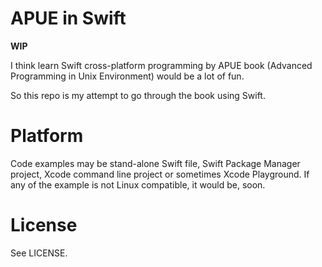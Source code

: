 APUE in Swift
=============

**WIP**

I think learn Swift cross-platform programming by APUE book (Advanced Programming in Unix Environment) would be a lot of fun. 

So this repo is my attempt to go through the book using Swift.

Platform
========

Code examples may be stand-alone Swift file, Swift Package Manager project, Xcode command line project or sometimes Xcode Playground. If any of the example is not Linux compatible, it would be, soon.

License
=======

See LICENSE.
